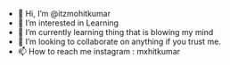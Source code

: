 - 👋 Hi, I’m @itzmohitkumar
- 👀 I’m interested in Learning
- 🌱 I’m currently learning thing that is blowing my mind
- 💞️ I’m looking to collaborate on anything if you trust me.
- 📫 How to reach me instagram : mxhitkumar

<!---
itzmohitkumar/itzmohitkumar is a ✨ special ✨ repository because its `README.md` (this file) appears on your GitHub profile.
You can click the Preview link to take a look at your changes.
--->
